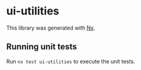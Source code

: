 # ui-utilities

This library was generated with [Nx](https://nx.dev).


## Running unit tests

Run `nx test ui-utilities` to execute the unit tests.


